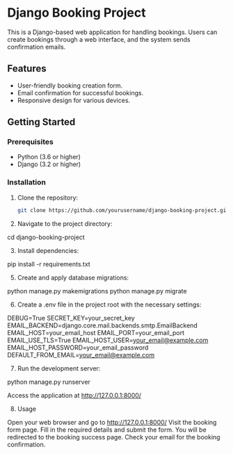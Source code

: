 # Django Booking Project

This is a Django-based web application for handling bookings. Users can create bookings through a web interface, and the system sends confirmation emails.

## Features

- User-friendly booking creation form.
- Email confirmation for successful bookings.
- Responsive design for various devices.

## Getting Started

### Prerequisites

- Python (3.6 or higher)
- Django (3.2 or higher)

### Installation

1. Clone the repository:

   ```bash
   git clone https://github.com/yourusername/django-booking-project.git
   
2. Navigate to the project directory:

cd django-booking-project

3. Install dependencies:

pip install -r requirements.txt

5. Create and apply database migrations:

python manage.py makemigrations
python manage.py migrate

6. Create a .env file in the project root with the necessary settings:

DEBUG=True
SECRET_KEY=your_secret_key
EMAIL_BACKEND=django.core.mail.backends.smtp.EmailBackend
EMAIL_HOST=your_email_host
EMAIL_PORT=your_email_port
EMAIL_USE_TLS=True
EMAIL_HOST_USER=your_email@example.com
EMAIL_HOST_PASSWORD=your_email_password
DEFAULT_FROM_EMAIL=your_email@example.com

7. Run the development server:

python manage.py runserver

Access the application at http://127.0.0.1:8000/

8. Usage
   
Open your web browser and go to http://127.0.0.1:8000/
Visit the booking form page.
Fill in the required details and submit the form.
You will be redirected to the booking success page.
Check your email for the booking confirmation.
